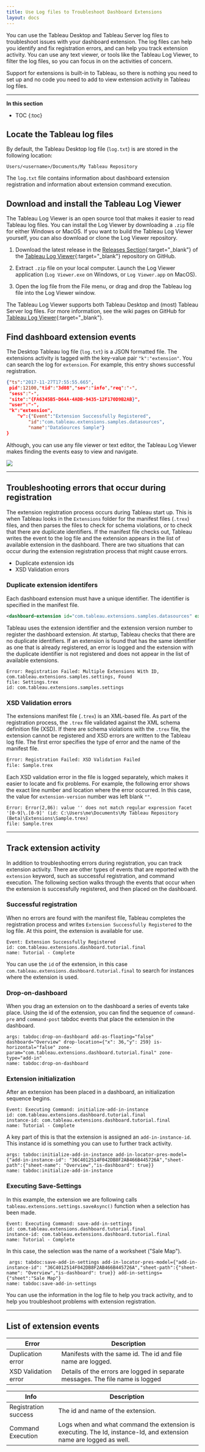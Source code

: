 ```yaml
---
title: Use Log files to Troubleshoot Dashboard Extensions 
layout: docs
---
```


You can use the Tableau Desktop and Tableau Server log files to troubleshoot issues with your dashboard extension. The log files can help you identify and fix registration errors, and can help you track extension activity. You can use any text viewer, or tools like the Tableau Log Viewer, to filter the log files, so you can focus in on the activities of concern. 

Support for extensions is built-in to Tableau, so there is nothing you need to set up and no code you need to add to view extension activity in Tableau log files. 


---
**In this section**

* TOC
{:toc}

## Locate the Tableau log files

By default, the Tableau Desktop log file (`log.txt`) is are stored in the following location:

```
Users/<username>/Documents/My Tableau Repository

``` 
The `log.txt` file contains information about dashboard extension registration and information about extension command execution. 

## Download and install the Tableau Log Viewer

The Tableau Log Viewer is an open source tool that makes it easier to read Tableau log files. You can install the Log Viewer by downloading a `.zip` file for either Windows or MacOS. If you want to build the Tableau Log Viewer yourself, you can also download or clone the Log Viewer repository.
  

1. Download the latest release in the [Releases Section](https://github.com/tableau/tableau-log-viewer/releases){:target="_blank"} of the [Tableau Log Viewer](https://github.com/tableau/tableau-log-viewer){:target="_blank"} repository on GitHub.

2. Extract `.zip` file on your local computer. Launch the Log Viewer application (`Log Viewer.exe` on Windows, or `Log Viewer.app` on MacOS). 
3. Open the log file from the File menu, or drag and drop the Tableau log file into the Log Viewer window. 

The Tableau Log Viewer supports both Tableau Desktop and (most) Tableau Server log files. For more information, see the wiki pages on GitHub for [Tableau Log Viewer](https://github.com/tableau/tableau-log-viewer){:target="_blank"}. 


## Find dashboard extension events 
The Desktop Tableau log file (`log.txt`) is a JSON formatted file. The extensions activity is tagged with the key-value pair `"k":"extension"`. You can search the log for `extension`. For example, this entry shows successful registration. 

```json
{"ts":"2017-11-27T17:55:55.665",
 pid":12100,"tid":"3d08","sev":"info","req":"-",
 "sess":"-",
 "site":"{FA6345B5-D64A-4ADB-9435-12F170D9B2AB}",
 "user":"-",
 "k":"extension",
    "v":{"Event":"Extension Successfully Registered",
        "id":"com.tableau.extensions.samples.datasources",
        "name":"DataSources Sample"}
}
```

Although, you can use any file viewer or text editor, the Tableau Log Viewer makes finding the events easy to view and navigate. 

![]({{site.baseurl}}/assets/log_viewer.png) 


----

## Troubleshooting errors that occur during registration
The extension registration process occurs during Tableau start up. This is when Tableau looks in the `Extensions` folder for the manifest files (`.trex`) files, and then parses the files to check for schema violations, or to check that there are duplicate identifiers. If the manifest file checks out, Tableau writes the event to the log file and the extension appears in the list of available extension in the dashboard.
There are two situations that can occur during the extension registration process that might cause errors. 
 
- Duplicate extension ids
- XSD Validation errors


### Duplicate extension identifers
Each dashboard extension must have a unique identifier. The identifier is specified in the manifest file. 

```xml
<dashboard-extension id="com.tableau.extensions.samples.datasources" extension-version="0.7.0">
```

Tableau uses the extension identifier and the extension version number to register the dashboard extension. At startup, Tableau checks that there are no duplicate  identifiers. If an extension is found that has the same identifier as one that is already registered, an error is logged and the extension with the duplicate identifier is not registered and does not appear in the list of available extensions. 



```
Error: Registration Failed: Multiple Extensions With ID, com.tableau.extensions.samples.settings, Found
file: Settings.trex
id: com.tableau.extensions.samples.settings
```


### XSD Validation errors
The extensions manifest file (`.trex`) is an XML-based file. As part of the registration process, the `.trex` file validated against the XML schema definition file (XSD). If there are schema violations with the `.trex` file, the extension cannot be registered and XSD errors are written to the Tableau log file. The first error specifies the type of error and the name of the manifest file. 

```xml
Error: Registration Failed: XSD Validation Failed
file: Sample.trex

```

Each XSD validation error in the file is logged separately, which makes it easier to locate and fix problems. For example, the following error shows the exact line number and location where the error occurred. In this case, the value for `extension-version` number was left blank `""`.    

```
Error: Error(2,86): value '' does not match regular expression facet '[0-9]\.[0-9]' (id: C:\Users\me\Documents\My Tableau Repository (Beta)\Extensions\Sample.trex)
file: Sample.trex
```


---- 


## Track extension activity

In addition to troubleshooting errors during registration, you can track extension activity. There are other types of events that are reported with the `extension` keyword, such as successful registration, and command execution. The following section walks through the events that occur when the extension is successfully registered, and then placed on the dashboard. 

### Successful registration

When no errors are found with the manifest file, Tableau completes the registration process and writes `Extension Successfully Registered` to the log file. At this point, the extension is available for use. 

```
Event: Extension Successfully Registered
id: com.tableau.extensions.dashboard.tutorial.final
name: Tutorial - Complete

```

You can use the `id` of the extension, in this case `com.tableau.extensions.dashboard.tutorial.final` to search for instances where the extension is used. 

### Drop-on-dashboard

When you drag an extension on to the dashboard a series of events take place. Using the id of the extension, you can find the sequence of `command-pre` and `command-post` tabdoc events that place the extension in the dashboard. 

```
args: tabdoc:drop-on-dashboard add-as-floating="false" dashboard="Overview" drop-location={"x": 36,"y": 259} is-horizontal="false" zone-param="com.tableau.extensions.dashboard.tutorial.final" zone-type="add-in"
name: tabdoc:drop-on-dashboard
``` 

### Extension initialization 

After an extension has been placed in a dashboard, an initialization sequence begins. 

```
Event: Executing Command: initialize-add-in-instance 
id: com.tableau.extensions.dashboard.tutorial.final 
instance-id: com.tableau.extensions.dashboard.tutorial.final 
name: Tutorial - Complete 

```
A key part of this is that the extension is assigned an `add-in-instance-id`. This instance id is something you can use to further track activity.

```
args: tabdoc:initialize-add-in-instance add-in-locator-pres-model={"add-in-instance-id": "36C4012514F042DB8F2AB466B445726A","sheet-path":{"sheet-name": "Overview","is-dashboard": true}}
name: tabdoc:initialize-add-in-instance
```


### Executing Save-Settings

In this example, the extension we are following calls `tableau.extensions.settings.saveAsync()` function when a selection has been made.  

```
Event: Executing Command: save-add-in-settings
id: com.tableau.extensions.dashboard.tutorial.final
instance-id: com.tableau.extensions.dashboard.tutorial.final
name: Tutorial - Complete
```
In this case, the selection was the name of a worksheet ("Sale Map"). 

```
 args: tabdoc:save-add-in-settings add-in-locator-pres-model={"add-in-instance-id": "36C4012514F042DB8F2AB466B445726A","sheet-path":{"sheet-name": "Overview","is-dashboard": true}} add-in-settings={"sheet":"Sale Map"}
name: tabdoc:save-add-in-settings
```

You can use the information in the log file to help you track activity, and to help you troubleshoot problems with extension registration.  

-----

## List of extension events 

| Error | Description |
| --- | --- |
| Duplication error | Manifests with the same id. The id and file name are logged. 
| XSD Validation error | Details of the errors are logged in separate messages. The file name is logged


| Info  | Description |
| --- | --- |
| Registration success | The id and name of the extension. 
| Command Execution | Logs when and what command the extension is executing. The Id, instance-Id, and extension name are logged as well. 

